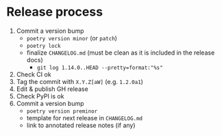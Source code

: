# Release process

1. Commit a version bump
   - `poetry version minor` (or `patch`)
   - `poetry lock`
   - finalize `CHANGELOG.md` (must be clean as it is included in the release docs)
     - `git log 1.14.0..HEAD --pretty=format:"%s"`
2. Check CI ok
3. Tag the commit with `X.Y.Z[aW]` (e.g. `1.2.0a1`)
4. Edit & publish GH release
5. Check PyPI is ok
6. Commit a version bump
   - `poetry version preminor`
   - template for next release in `CHANGELOG.md`
   - link to annotated release notes (if any)
